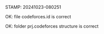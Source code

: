 STAMP: 20241023-080251
OK: file codeforces.id is correct
OK: folder prj.codeforces structure is correct
